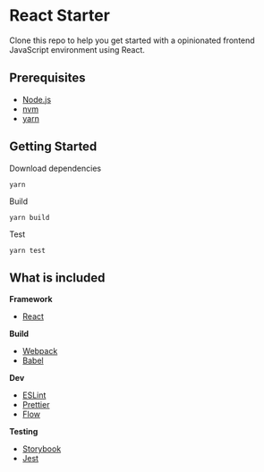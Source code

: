 # React Starter

Clone this repo to help you get started with a opinionated frontend JavaScript environment using React.

## Prerequisites

* [Node.js](https://nodejs.org/en/) 
* [nvm](https://github.com/creationix/nvm)
* [yarn](https://yarnpkg.com/en/)

## Getting Started

Download dependencies
```
yarn
```

Build
```
yarn build
```

Test
```
yarn test
```

## What is included

**Framework**
* [React](https://reactjs.org/)

**Build**
* [Webpack](https://webpack.js.org/)
* [Babel](https://babeljs.io/)

**Dev**
* [ESLint](https://eslint.org/)
* [Prettier](https://prettier.io/)
* [Flow](https://flow.org/)

**Testing**
* [Storybook](https://storybook.js.org/)
* [Jest](https://facebook.github.io/jest/)
